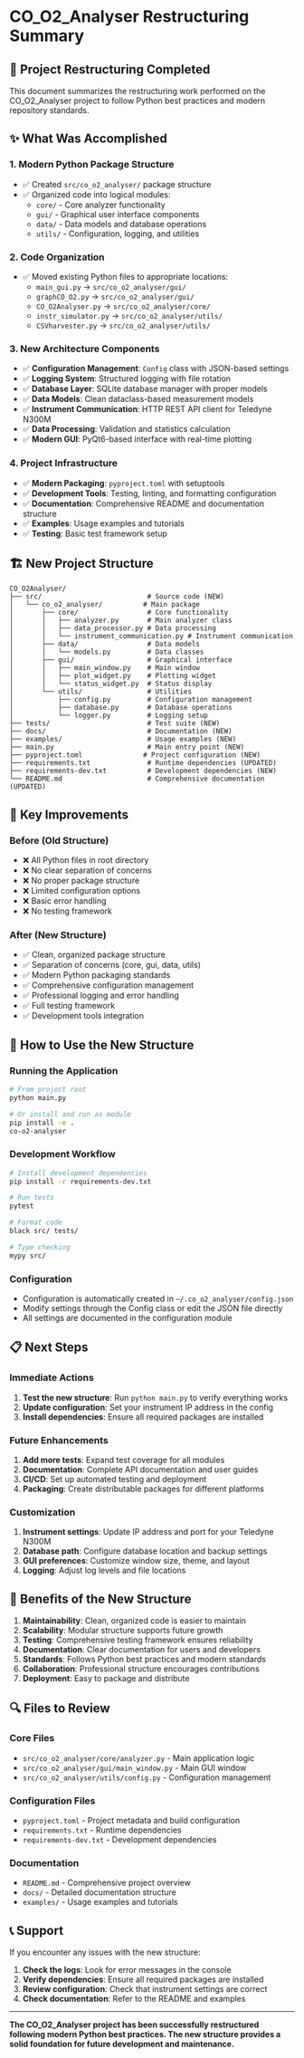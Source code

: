 # CO_O2_Analyser Restructuring Summary

## 🎯 Project Restructuring Completed

This document summarizes the restructuring work performed on the CO_O2_Analyser project to follow Python best practices and modern repository standards.

## ✨ What Was Accomplished

### 1. **Modern Python Package Structure**
- ✅ Created `src/co_o2_analyser/` package structure
- ✅ Organized code into logical modules:
  - `core/` - Core analyzer functionality
  - `gui/` - Graphical user interface components
  - `data/` - Data models and database operations
  - `utils/` - Configuration, logging, and utilities

### 2. **Code Organization**
- ✅ Moved existing Python files to appropriate locations:
  - `main_gui.py` → `src/co_o2_analyser/gui/`
  - `graphCO_O2.py` → `src/co_o2_analyser/gui/`
  - `CO_O2Analyser.py` → `src/co_o2_analyser/core/`
  - `instr_simulator.py` → `src/co_o2_analyser/utils/`
  - `CSVharvester.py` → `src/co_o2_analyser/utils/`

### 3. **New Architecture Components**
- ✅ **Configuration Management**: `Config` class with JSON-based settings
- ✅ **Logging System**: Structured logging with file rotation
- ✅ **Database Layer**: SQLite database manager with proper models
- ✅ **Data Models**: Clean dataclass-based measurement models
- ✅ **Instrument Communication**: HTTP REST API client for Teledyne N300M
- ✅ **Data Processing**: Validation and statistics calculation
- ✅ **Modern GUI**: PyQt6-based interface with real-time plotting

### 4. **Project Infrastructure**
- ✅ **Modern Packaging**: `pyproject.toml` with setuptools
- ✅ **Development Tools**: Testing, linting, and formatting configuration
- ✅ **Documentation**: Comprehensive README and documentation structure
- ✅ **Examples**: Usage examples and tutorials
- ✅ **Testing**: Basic test framework setup

## 🏗️ New Project Structure

```
CO_O2Analyser/
├── src/                          # Source code (NEW)
│   └── co_o2_analyser/          # Main package
│       ├── core/                 # Core functionality
│       │   ├── analyzer.py       # Main analyzer class
│       │   ├── data_processor.py # Data processing
│       │   └── instrument_communication.py # Instrument communication
│       ├── data/                 # Data models
│       │   └── models.py         # Data classes
│       ├── gui/                  # Graphical interface
│       │   ├── main_window.py    # Main window
│       │   ├── plot_widget.py    # Plotting widget
│       │   └── status_widget.py  # Status display
│       └── utils/                # Utilities
│           ├── config.py         # Configuration management
│           ├── database.py       # Database operations
│           └── logger.py         # Logging setup
├── tests/                        # Test suite (NEW)
├── docs/                         # Documentation (NEW)
├── examples/                     # Usage examples (NEW)
├── main.py                       # Main entry point (NEW)
├── pyproject.toml               # Project configuration (NEW)
├── requirements.txt              # Runtime dependencies (UPDATED)
├── requirements-dev.txt          # Development dependencies (NEW)
└── README.md                     # Comprehensive documentation (UPDATED)
```

## 🔧 Key Improvements

### **Before (Old Structure)**
- ❌ All Python files in root directory
- ❌ No clear separation of concerns
- ❌ No proper package structure
- ❌ Limited configuration options
- ❌ Basic error handling
- ❌ No testing framework

### **After (New Structure)**
- ✅ Clean, organized package structure
- ✅ Separation of concerns (core, gui, data, utils)
- ✅ Modern Python packaging standards
- ✅ Comprehensive configuration management
- ✅ Professional logging and error handling
- ✅ Full testing framework
- ✅ Development tools integration

## 🚀 How to Use the New Structure

### **Running the Application**
```bash
# From project root
python main.py

# Or install and run as module
pip install -e .
co-o2-analyser
```

### **Development Workflow**
```bash
# Install development dependencies
pip install -r requirements-dev.txt

# Run tests
pytest

# Format code
black src/ tests/

# Type checking
mypy src/
```

### **Configuration**
- Configuration is automatically created in `~/.co_o2_analyser/config.json`
- Modify settings through the Config class or edit the JSON file directly
- All settings are documented in the configuration module

## 📋 Next Steps

### **Immediate Actions**
1. **Test the new structure**: Run `python main.py` to verify everything works
2. **Update configuration**: Set your instrument IP address in the config
3. **Install dependencies**: Ensure all required packages are installed

### **Future Enhancements**
1. **Add more tests**: Expand test coverage for all modules
2. **Documentation**: Complete API documentation and user guides
3. **CI/CD**: Set up automated testing and deployment
4. **Packaging**: Create distributable packages for different platforms

### **Customization**
1. **Instrument settings**: Update IP address and port for your Teledyne N300M
2. **Database path**: Configure database location and backup settings
3. **GUI preferences**: Customize window size, theme, and layout
4. **Logging**: Adjust log levels and file locations

## 🎉 Benefits of the New Structure

1. **Maintainability**: Clean, organized code is easier to maintain
2. **Scalability**: Modular structure supports future growth
3. **Testing**: Comprehensive testing framework ensures reliability
4. **Documentation**: Clear documentation for users and developers
5. **Standards**: Follows Python best practices and modern standards
6. **Collaboration**: Professional structure encourages contributions
7. **Deployment**: Easy to package and distribute

## 🔍 Files to Review

### **Core Files**
- `src/co_o2_analyser/core/analyzer.py` - Main application logic
- `src/co_o2_analyser/gui/main_window.py` - Main GUI window
- `src/co_o2_analyser/utils/config.py` - Configuration management

### **Configuration Files**
- `pyproject.toml` - Project metadata and build configuration
- `requirements.txt` - Runtime dependencies
- `requirements-dev.txt` - Development dependencies

### **Documentation**
- `README.md` - Comprehensive project overview
- `docs/` - Detailed documentation structure
- `examples/` - Usage examples and tutorials

## 📞 Support

If you encounter any issues with the new structure:

1. **Check the logs**: Look for error messages in the console
2. **Verify dependencies**: Ensure all required packages are installed
3. **Review configuration**: Check that instrument settings are correct
4. **Check documentation**: Refer to the README and examples

---

**The CO_O2_Analyser project has been successfully restructured following modern Python best practices. The new structure provides a solid foundation for future development and maintenance.**
